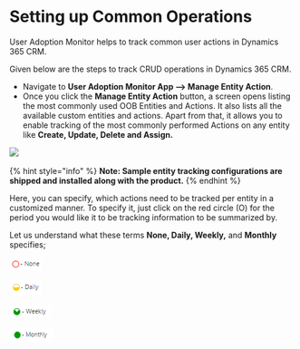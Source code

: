 # Setting up Common Operations

User Adoption Monitor helps to track common user actions in Dynamics 365 CRM.

Given below are the steps to track CRUD operations in Dynamics 365 CRM.

* Navigate to **User Adoption Monitor App --> Manage Entity Action**.
* Once you click the **Manage Entity Action** button, a screen opens listing the most commonly used OOB Entities and Actions. It also lists all the available custom entities and actions. Apart from that, it allows you to enable tracking of the most commonly performed Actions on any entity like **Create, Update, Delete and Assign.**

![](../../.gitbook/assets/CRUD\_1.png)

{% hint style="info" %}
**Note: Sample entity tracking configurations are shipped and installed along with the product.**
{% endhint %}

Here, you can specify, which actions need to be tracked per entity in a customized manner. To specify it, just click on the red circle (O) for the period you would like it to be tracking information to be summarized by.

Let us understand what these terms **None, Daily, Weekly,** and **Monthly** specifies;

![Represents tracking is not enabled at all.](<../../.gitbook/assets/image (112).png>)

![Represents changes that will be tracked and summarized on a daily basis.](<../../.gitbook/assets/image (241).png>)

![Represents changes that will be tracked and summarized on a weekly basis.](<../../.gitbook/assets/image (64).png>)

![Represents changes that will be tracked and summarized on a monthly basis.](<../../.gitbook/assets/image (20).png>)

